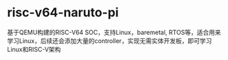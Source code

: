 # risc-v64-naruto-pi

基于QEMU构建的RISC-V64 SOC，支持Linux，baremetal, RTOS等，适合用来学习Linux，后续还会添加大量的controller，实现无需实体开发板，即可学习Linux和RISC-V架构